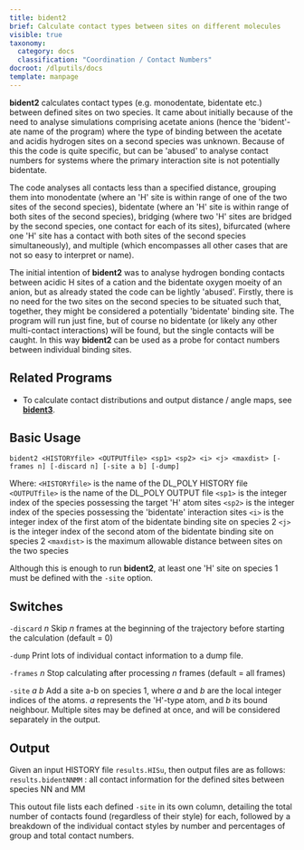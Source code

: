 ```yaml
---
title: bident2
brief: Calculate contact types between sites on different molecules
visible: true
taxonomy:
  category: docs
  classification: "Coordination / Contact Numbers"
docroot: /dlputils/docs
template: manpage
---
```


**bident2** calculates contact types (e.g. monodentate, bidentate etc.) between defined sites on two species. It came about initially because of the need to analyse simulations comprising acetate anions (hence the 'bident'-ate name of the program) where the type of binding between the acetate and acidis hydrogen sites on a second species was unknown. Because of this the code is quite specific, but can be 'abused' to analyse contact numbers for systems where the primary interaction site is not potentially bidentate.

The code analyses all contacts less than a specified distance, grouping them into monodentate (where an 'H' site is within range of one of the two sites of the second species), bidentate (where an 'H' site is within range of both sites of the second species), bridging (where two 'H' sites are bridged by the second species, one contact for each of its sites), bifurcated (where one 'H' site has a contact with both sites of the second species simultaneously), and multiple (which encompasses all other cases that are not so easy to interpret or name).

The initial intention of **bident2** was to analyse hydrogen bonding contacts between acidic H sites of a cation and the bidentate oxygen moeity of an anion, but as already stated the code can be lightly 'abused'. Firstly, there is  no need for the two sites on the second species to be situated such that, together, they might be considered a potentially 'bidentate' binding site. The program will run just fine, but of course no bidentate (or likely any other multi-contact interactions) will be found, but the single contacts will be caught. In this way **bident2** can be used as a probe for contact numbers between individual binding sites.

## Related Programs
+ To calculate contact distributions and output distance / angle maps, see [**bident3**](/dlputils/docs/bident3).

## Basic Usage

```
bident2 <HISTORYfile> <OUTPUTfile> <sp1> <sp2> <i> <j> <maxdist> [-frames n] [-discard n] [-site a b] [-dump]
```

Where:
`<HISTORYfile>` is the name of the DL_POLY HISTORY file
`<OUTPUTfile>` is the name of the DL_POLY OUTPUT file
`<sp1>` is the integer index of the species possessing the target 'H' atom sites
`<sp2>` is the integer index of the species possessing the 'bidentate' interaction sites
`<i>` is the integer index of the first atom of the bidentate binding site on species 2
`<j>` is the integer index of the second atom of the bidentate binding site on species 2
`<maxdist>` is the maximum allowable distance between sites on the two species

Although this is enough to run **bident2**, at least one 'H' site on species 1 must be defined with the `-site` option.

## Switches

`-discard` _n_
Skip _n_ frames at the beginning of the trajectory before starting the calculation (default = 0)

`-dump`
Print lots of individual contact information to a dump file.

`-frames` _n_
Stop calculating after processing _n_ frames (default = all frames)

`-site` _a_ _b_
Add a site a-b on species 1, where _a_ and _b_ are the local integer indices of the atoms. _a_ represents the 'H'-type atom, and _b_ its bound neighbour. Multiple sites may be defined at once, and will be considered separately in the output.

## Output <a id="output"></a>

Given an input HISTORY file `results.HISu`, then output files are as follows:
`results.bidentNNMM` : all contact information for the defined sites between species NN and MM

This outout file lists each defined `-site` in its own column, detailing the total number of contacts found (regardless of their style) for each, followed by a breakdown of the individual contact styles by number and percentages of group and total contact numbers.
